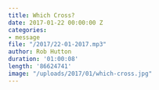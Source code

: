 ```yaml
---
title: Which Cross?
date: 2017-01-22 00:00:00 Z
categories:
- message
file: "/2017/22-01-2017.mp3"
author: Rob Hutton
duration: '01:00:08'
length: '86624741'
image: "/uploads/2017/01/which-cross.jpg"
---
```


